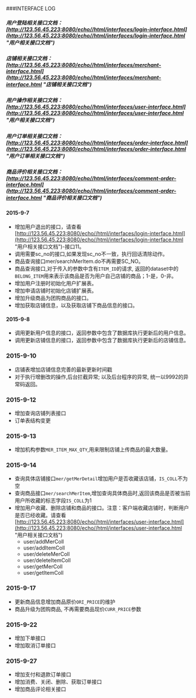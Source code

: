 ###INTERFACE LOG
##### 用户登陆相关接口文档：[http://123.56.45.223:8080/echo//html/interfaces/login-interface.html](http://123.56.45.223:8080/echo//html/interfaces/login-interface.html "用户相关接口文档")
##### 店铺相关接口文档：[http://123.56.45.223:8080/echo//html/interfaces/merchant-interface.html](http://123.56.45.223:8080/echo//html/interfaces/merchant-interface.html "店铺相关接口文档")
##### 用户操作相关接口文档：[http://123.56.45.223:8080/echo//html/interfaces/user-interface.html](http://123.56.45.223:8080/echo//html/interfaces/user-interface.html "用户相关接口文档")
##### 用户订单相关接口文档：[http://123.56.45.223:8080/echo//html/interfaces/order-interface.html](http://123.56.45.223:8080/echo//html/interfaces/order-interface.html "用户订单相关接口文档")
##### 商品评价相关接口文档：[http://123.56.45.223:8080/echo//html/interfaces/comment-order-interface.html](http://123.56.45.223:8080/echo//html/interfaces/comment-order-interface.html "商品评价相关接口文档")
#### 2015-9-7
- 增加用户退出的接口，请查看[http://123.56.45.223:8080/echo//html/interfaces/login-interface.html](http://123.56.45.223:8080/echo//html/interfaces/login-interface.html "用户相关接口文档")-接口11。
- 调用需要sc_no的接口,如果发现sc_no不一致，执行回话清除动作。
- 商品查询接口mer/searchMerItem.do不再需要SC_NO。
- 商品查询接口,对于传入的参数中含有`ITEM_ID`的请求, 返回的dataset中的`BELONG_ITEM`用来表示该商品是否为用户自己店铺的商品；1-是，0-非。 
- 增加用户注册时初始化用户扩展表。
- 增加申请店铺时初始化店铺扩展表。
- 增加升级商品为团购商品的接口。 
- 增加获取店铺信息，以及获取店铺下商品信息的接口。   
#### 2015-9-8
- 调用更新用户信息的接口，返回参数中包含了数据库执行更新后的用户信息。
- 调用更新店铺信息的接口，返回参数中包含了数据库执行更新后的店铺信息。
### 2015-9-10
- 店铺表增加店铺信息完善的最新更新时间戳
- 对于执行增删改的操作,后台拦截异常; 以及后台程序的异常, 统一以9992的异常码返回。
### 2015-9-12
- 增加查询店铺列表接口
- 订单表结构变更
### 2015-9-13
- 增加机构参数`MER_ITEM_MAX_QTY`,用来限制店铺上传商品的最大数量。
### 2015-9-14
- 查询具体店铺接口`mer/getMerDetail`增加用户是否收藏该店铺，`IS_COLL`不为空
- 查询商品接口`mer/searchMerItem`,增加查询具体商品时,返回该商品是否被当前用户所收藏的标志字段`IS_COLL`为1
- 增加用户收藏、删除店铺和商品的接口。注意：客户端收藏店铺时，判断用户是否已经收藏。请查看[http://123.56.45.223:8080/echo//html/interfaces/user-interface.html](http://123.56.45.223:8080/echo//html/interfaces/user-interface.html "用户相关接口文档")
  + user/addMerColl
  + user/addItemColl
  + user/deleteMerColl
  + user/deleteItemColl
  + user/getMerColl
  + user/getItemColl
### 2015-9-17
- 更新商品信息增加商品原价`ORI_PRICE`的维护
- 商品升级为团购商品, 不再需要商品现价`CURR_PRICE`参数
### 2015-9-22
- 增加下单接口
- 增加取消订单接口
### 2015-9-27
- 增加支付和退款订单接口
- 增加消费、关闭、删除、获取订单接口
- 增加商品评论相关接口